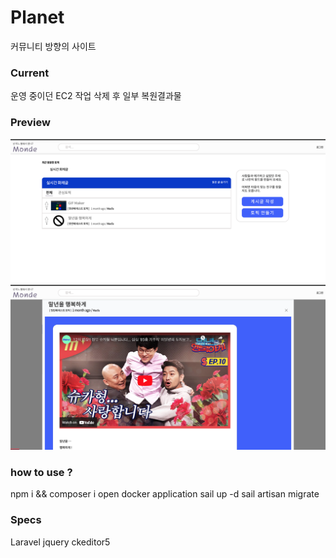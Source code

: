 # Planet
커뮤니티 방향의 사이트

### Current 
운영 중이던 EC2 작업 삭제 후 일부 복원결과물


### Preview 
![메인](./public/image/scr_monde_index.png)
![페이지](./public/image/scr_monde.png)


### how to use ?
npm i && composer i 
open docker application
sail up -d
sail artisan migrate

### Specs
Laravel
jquery
ckeditor5